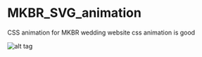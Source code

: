 # MKBR_SVG_animation 

CSS animation for MKBR wedding website 
css animation is good 


![alt tag](http://barrettj.co/images/homepage/mkbr_wedding_500.jpg)
